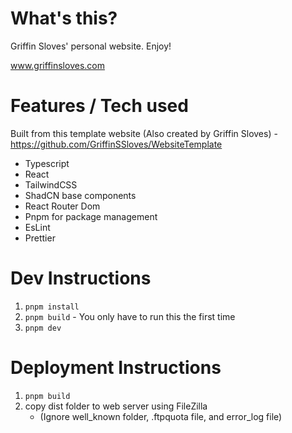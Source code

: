 # What's this?

Griffin Sloves' personal website. Enjoy!

www.griffinsloves.com

# Features / Tech used

Built from this template website (Also created by Griffin Sloves) - https://github.com/GriffinSSloves/WebsiteTemplate

-   Typescript
-   React
-   TailwindCSS
-   ShadCN base components
-   React Router Dom
-   Pnpm for package management
-   EsLint
-   Prettier

# Dev Instructions

1. `pnpm install`
2. `pnpm build` - You only have to run this the first time
3. `pnpm dev`

# Deployment Instructions

1. `pnpm build`
2. copy dist folder to web server using FileZilla
    - (Ignore well_known folder, .ftpquota file, and error_log file)
